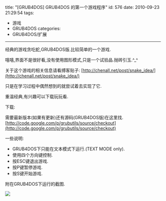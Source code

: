 title: "[GRUB4DOS] GRUB4DOS 的第一个游戏程序"
id: 576
date: 2010-09-23 21:29:54
tags: 
- 游戏
- GRUB4DOS
categories: 
- GRUB4DOS/扩展
---

经典的游戏贪吃蛇,GRUB4DOS版.比较简单的一个游戏.

嘻嘻,界面不是很好看,没有使用图形模式,只是一个试验品.抛砖引玉.^_^

关于这个游戏的相关信息请看搏客贴子:
 [http://chenall.net/post/snake_idea/](http://chenall.net/post/snake_idea/)

 只是在学习过程中偶然想到的就尝试着去实现了它.

重温经典,有兴趣可以下载玩玩看.

 下载:

 需要最新版本(如果有更新)还有源码(GRUB4DOS版)在这里找.
 [http://code.google.com/p/grubutils/source/checkout](http://code.google.com/p/grubutils/source/checkout)

一些说明:
 * GRUB4DOS下只能在文本模式下运行.(TEXT MODE only).
 * 使用四个方向键控制.
 * 按ESC键退出游戏.
 * 按P键暂停游戏.
 * 按S键开始游戏.

 附在GRUB4DOS下运行的截图.

![](http://d.chenall.net/upload/2010/09/F7AC19FD201CD4D447B038BB1B5F3E8800F183ED.png)
